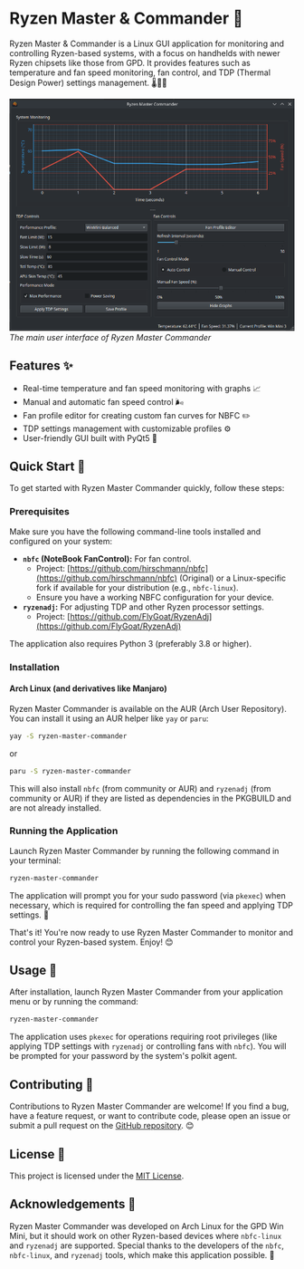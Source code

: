 # Ryzen Master & Commander 🚀

Ryzen Master & Commander is a Linux GUI application for monitoring and controlling Ryzen-based systems, with a focus on handhelds with newer Ryzen chipsets like those from GPD. It provides features such as temperature and fan speed monitoring, fan control, and TDP (Thermal Design Power) settings management. 🌡️💨🔧

![Main UI](img/main_ui.png)
*The main user interface of Ryzen Master Commander*

## Features ✨

- Real-time temperature and fan speed monitoring with graphs 📈
- Manual and automatic fan speed control 🌬️
- Fan profile editor for creating custom fan curves for NBFC ✏️
- TDP settings management with customizable profiles ⚙️
- User-friendly GUI built with PyQt5 🎨

## Quick Start 🚀

To get started with Ryzen Master Commander quickly, follow these steps:

### Prerequisites

Make sure you have the following command-line tools installed and configured on your system:

- **`nbfc` (NoteBook FanControl):** For fan control.
  - Project: [https://github.com/hirschmann/nbfc](https://github.com/hirschmann/nbfc) (Original) or a Linux-specific fork if available for your distribution (e.g., `nbfc-linux`).
  - Ensure you have a working NBFC configuration for your device.
- **`ryzenadj`:** For adjusting TDP and other Ryzen processor settings.
  - Project: [https://github.com/FlyGoat/RyzenAdj](https://github.com/FlyGoat/RyzenAdj)

The application also requires Python 3 (preferably 3.8 or higher).

### Installation

#### Arch Linux (and derivatives like Manjaro)

Ryzen Master Commander is available on the AUR (Arch User Repository). You can install it using an AUR helper like `yay` or `paru`:

```bash
yay -S ryzen-master-commander
```
or
```bash
paru -S ryzen-master-commander
```

This will also install `nbfc` (from community or AUR) and `ryzenadj` (from community or AUR) if they are listed as dependencies in the PKGBUILD and are not already installed.

### Running the Application

Launch Ryzen Master Commander by running the following command in your terminal:

```bash
ryzen-master-commander
```

The application will prompt you for your sudo password (via `pkexec`) when necessary, which is required for controlling the fan speed and applying TDP settings. 🔑

That's it! You're now ready to use Ryzen Master Commander to monitor and control your Ryzen-based system. Enjoy! 😊

## Usage 🚀

After installation, launch Ryzen Master Commander from your application menu or by running the command:

```bash
ryzen-master-commander
```

The application uses `pkexec` for operations requiring root privileges (like applying TDP settings with `ryzenadj` or controlling fans with `nbfc`). You will be prompted for your password by the system's polkit agent.

## Contributing 🤝

Contributions to Ryzen Master Commander are welcome! If you find a bug, have a feature request, or want to contribute code, please open an issue or submit a pull request on the [GitHub repository](https://github.com/sam1am/Ryzen-Master-Commander). 😊

## License 📜

This project is licensed under the [MIT License](LICENSE).

## Acknowledgements 🙏

Ryzen Master Commander was developed on Arch Linux for the GPD Win Mini, but it should work on other Ryzen-based devices where `nbfc-linux` and `ryzenadj` are supported. Special thanks to the developers of the `nbfc`, `nbfc-linux`, and `ryzenadj` tools, which make this application possible. 👏
